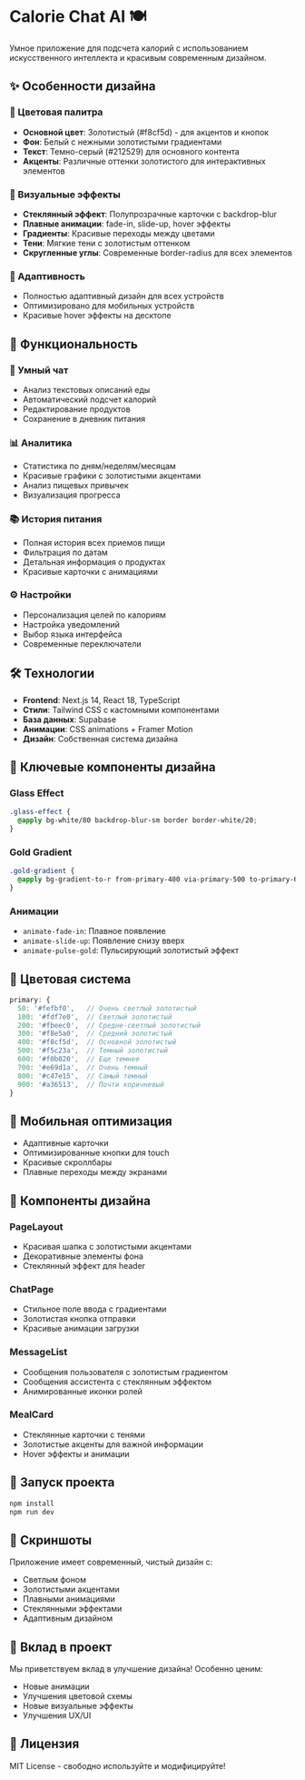# Calorie Chat AI 🍽️

Умное приложение для подсчета калорий с использованием искусственного интеллекта и красивым современным дизайном.

## ✨ Особенности дизайна

### 🎨 Цветовая палитра
- **Основной цвет**: Золотистый (#f8cf5d) - для акцентов и кнопок
- **Фон**: Белый с нежными золотистыми градиентами
- **Текст**: Темно-серый (#212529) для основного контента
- **Акценты**: Различные оттенки золотистого для интерактивных элементов

### 🌟 Визуальные эффекты
- **Стеклянный эффект**: Полупрозрачные карточки с backdrop-blur
- **Плавные анимации**: fade-in, slide-up, hover эффекты
- **Градиенты**: Красивые переходы между цветами
- **Тени**: Мягкие тени с золотистым оттенком
- **Скругленные углы**: Современные border-radius для всех элементов

### 📱 Адаптивность
- Полностью адаптивный дизайн для всех устройств
- Оптимизировано для мобильных устройств
- Красивые hover эффекты на десктопе

## 🚀 Функциональность

### 💬 Умный чат
- Анализ текстовых описаний еды
- Автоматический подсчет калорий
- Редактирование продуктов
- Сохранение в дневник питания

### 📊 Аналитика
- Статистика по дням/неделям/месяцам
- Красивые графики с золотистыми акцентами
- Анализ пищевых привычек
- Визуализация прогресса

### 📚 История питания
- Полная история всех приемов пищи
- Фильтрация по датам
- Детальная информация о продуктах
- Красивые карточки с анимациями

### ⚙️ Настройки
- Персонализация целей по калориям
- Настройка уведомлений
- Выбор языка интерфейса
- Современные переключатели

## 🛠️ Технологии

- **Frontend**: Next.js 14, React 18, TypeScript
- **Стили**: Tailwind CSS с кастомными компонентами
- **База данных**: Supabase
- **Анимации**: CSS animations + Framer Motion
- **Дизайн**: Собственная система дизайна

## 🎯 Ключевые компоненты дизайна

### Glass Effect
```css
.glass-effect {
  @apply bg-white/80 backdrop-blur-sm border border-white/20;
}
```

### Gold Gradient
```css
.gold-gradient {
  @apply bg-gradient-to-r from-primary-400 via-primary-500 to-primary-600;
}
```

### Анимации
- `animate-fade-in`: Плавное появление
- `animate-slide-up`: Появление снизу вверх
- `animate-pulse-gold`: Пульсирующий золотистый эффект

## 🌈 Цветовая система

```javascript
primary: {
  50: '#fefbf0',   // Очень светлый золотистый
  100: '#fdf7e0',  // Светлый золотистый
  200: '#fbeec0',  // Средне-светлый золотистый
  300: '#f8e5a0',  // Средний золотистый
  400: '#f8cf5d',  // Основной золотистый
  500: '#f5c23a',  // Темный золотистый
  600: '#f0b020',  // Еще темнее
  700: '#e69d1a',  // Очень темный
  800: '#c47e15',  // Самый темный
  900: '#a36513',  // Почти коричневый
}
```

## 📱 Мобильная оптимизация

- Адаптивные карточки
- Оптимизированные кнопки для touch
- Красивые скроллбары
- Плавные переходы между экранами

## 🎨 Компоненты дизайна

### PageLayout
- Красивая шапка с золотистыми акцентами
- Декоративные элементы фона
- Стеклянный эффект для header

### ChatPage
- Стильное поле ввода с градиентами
- Золотистая кнопка отправки
- Красивые анимации загрузки

### MessageList
- Сообщения пользователя с золотистым градиентом
- Сообщения ассистента с стеклянным эффектом
- Анимированные иконки ролей

### MealCard
- Стеклянные карточки с тенями
- Золотистые акценты для важной информации
- Hover эффекты и анимации

## 🚀 Запуск проекта

```bash
npm install
npm run dev
```

## 📸 Скриншоты

Приложение имеет современный, чистый дизайн с:
- Светлым фоном
- Золотистыми акцентами
- Плавными анимациями
- Стеклянными эффектами
- Адаптивным дизайном

## 🤝 Вклад в проект

Мы приветствуем вклад в улучшение дизайна! Особенно ценим:
- Новые анимации
- Улучшения цветовой схемы
- Новые визуальные эффекты
- Улучшения UX/UI

## 📄 Лицензия

MIT License - свободно используйте и модифицируйте! 